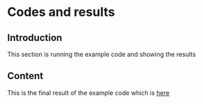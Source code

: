 # Codes and results

## Introduction
This section is running the example code and showing the results

## Content
This is the final result of the example code which is [here]("D:\462project\results.fig")
